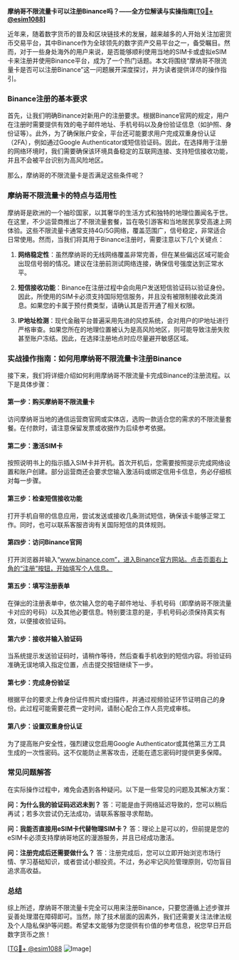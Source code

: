 **摩纳哥不限流量卡可以注册Binance吗？——全方位解读与实操指南[[TG💪+ @esim1088](https://t.me/s/esim1088)]**

近年来，随着数字货币的普及和区块链技术的发展，越来越多的人开始关注加密货币交易平台，其中Binance作为全球领先的数字资产交易平台之一，备受瞩目。然而，对于一些身处海外的用户来说，是否能够顺利使用当地的SIM卡或虚拟eSIM卡来注册并使用Binance平台，成为了一个热门话题。本文将围绕“摩纳哥不限流量卡是否可以注册Binance”这一问题展开深度探讨，并为读者提供详尽的操作指引。

### Binance注册的基本要求

首先，让我们明确Binance对新用户的注册要求。根据Binance官网的规定，用户在注册时需要提供有效的电子邮件地址、手机号码以及身份验证信息（如护照、身份证等）。此外，为了确保账户安全，平台还可能要求用户完成双重身份认证（2FA），例如通过Google Authenticator或短信验证码。因此，在选择用于注册的网络环境时，我们需要确保该环境具备稳定的互联网连接、支持短信接收功能，并且不会被平台识别为高风险地区。

那么，摩纳哥的不限流量卡是否满足这些条件呢？

### 摩纳哥不限流量卡的特点与适用性

摩纳哥是欧洲的一个袖珍国家，以其奢华的生活方式和独特的地理位置闻名于世。在这里，不少运营商推出了不限流量套餐，旨在吸引游客和当地居民享受高速上网体验。这些不限流量卡通常支持4G/5G网络，覆盖范围广，信号稳定，非常适合日常使用。然而，当我们将其用于Binance注册时，需要注意以下几个关键点：

1. **网络稳定性**：虽然摩纳哥的无线网络覆盖非常完善，但在某些偏远区域可能会出现信号弱的情况。建议在注册前测试网络连接，确保信号强度达到正常水平。
   
2. **短信接收功能**：Binance在注册过程中会向用户发送短信验证码以验证身份。因此，所使用的SIM卡必须支持国际短信服务，并且没有被限制接收此类消息。如果您的卡属于预付费类型，请确认其是否开通了相关权限。

3. **IP地址检测**：现代金融平台普遍采用先进的风控系统，会对用户的IP地址进行严格审查。如果您所在的地理位置被认为是高风险地区，则可能导致注册失败甚至账户冻结。因此，在选择注册地点时应尽量避开敏感区域。

### 实战操作指南：如何用摩纳哥不限流量卡注册Binance

接下来，我们将详细介绍如何利用摩纳哥不限流量卡完成Binance的注册流程。以下是具体步骤：

#### 第一步：购买摩纳哥不限流量卡
访问摩纳哥当地的通信运营商官网或实体店，选购一款适合您的需求的不限流量套餐。在付款时，请注意保留发票或收据作为后续参考依据。

#### 第二步：激活SIM卡
按照说明书上的指示插入SIM卡并开机。首次开机后，您需要按照提示完成网络设置和账户创建。部分运营商还会要求您输入激活码或绑定信用卡信息，务必仔细核对每一步骤。

#### 第三步：检查短信接收功能
打开手机自带的信息应用，尝试发送或接收几条测试短信，确保该卡能够正常工作。同时，也可以联系客服咨询有关国际短信的具体规则。

#### 第四步：访问Binance官网
打开浏览器并输入“www.binance.com”，进入Binance官方网站。点击页面右上角的“注册”按钮，开始填写个人信息。

#### 第五步：填写注册表单
在弹出的注册表单中，依次输入您的电子邮件地址、手机号码（即摩纳哥不限流量卡对应的号码）以及其他必要信息。特别要注意的是，手机号码必须保持真实有效，以便接收验证码。

#### 第六步：接收并输入验证码
当系统提示发送验证码时，请稍作等待，然后查看手机收到的短信内容。将验证码准确无误地填入指定位置，点击提交按钮继续下一步。

#### 第七步：完成身份验证
根据平台的要求上传身份证件照片或扫描件，并通过视频验证环节证明自己的身份。此过程可能需要花费一定时间，请耐心配合工作人员完成审核。

#### 第八步：设置双重身份认证
为了提高账户安全性，强烈建议您启用Google Authenticator或其他第三方工具生成的一次性密码。这不仅能防止黑客攻击，还能在遗忘密码时提供更多保障。

### 常见问题解答

在实际操作过程中，难免会遇到各种疑问。以下是一些常见的问题及其解决方案：

**问：为什么我的验证码迟迟未到？**
答：可能是由于网络延迟导致的，您可以稍后再试；若多次尝试仍无法成功，请联系客服寻求帮助。

**问：我能否直接用eSIM卡代替物理SIM卡？**
答：理论上是可以的，但前提是您的eSIM卡必须支持摩纳哥地区的漫游服务，并且已经成功激活。

**问：注册完成后还需要做什么？**
答：注册完成后，您可以立即开始浏览市场行情、学习基础知识，或者尝试小额投资。不过，务必牢记风险管理原则，切勿盲目追求高收益。

### 总结

综上所述，摩纳哥不限流量卡完全可以用来注册Binance，只要您遵循上述步骤并妥善处理潜在障碍即可。当然，除了技术层面的因素外，我们还需要关注法律法规及个人隐私保护等问题。希望本文能够为您提供有价值的参考信息，祝您早日开启数字货币之旅！

[[TG💪+ @esim1088](https://t.me/s/esim1088) ![Image](https://i.postimg.cc/4NQfJmqS/Snipaste-2025-05-13-00-14-12.png)]